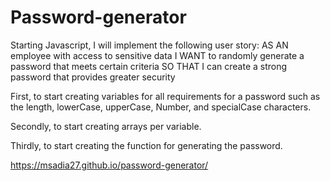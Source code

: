 # Password-generator

Starting Javascript, I will implement the following user story: AS AN employee with access to sensitive data I WANT to randomly generate a password that meets certain criteria SO THAT I can create a strong password that provides greater security

First, to start creating variables for all requirements for a password such as the length, lowerCase, upperCase, Number, and specialCase characters.

Secondly, to start creating arrays per variable.

Thirdly, to start creating the function for generating the password.

https://msadia27.github.io/password-generator/
